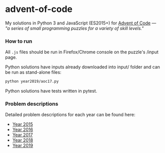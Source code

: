 # advent-of-code
My solutions in Python 3 and JavaScript (ES2015+) for [Advent of Code](http://adventofcode.com/) — *"a series of small programming puzzles for a variety of skill levels."*

### How to run

All `.js` files should be run in Firefox/Chrome console on the puzzle's /input page. 

Python solutions have inputs already downloaded into input/ folder and can be run as stand-alone files:
```bash
python year2019/aoc17.py
```

Python solutions have tests written in pytest.

### Problem descriptions
Detailed problem descriptions for each year can be found here:
- [Year 2015](https://adventofcode.com/2015)
- [Year 2016](https://adventofcode.com/2016)
- [Year 2017](https://adventofcode.com/2017)
- [Year 2018](https://adventofcode.com/2018)
- [Year 2019](https://adventofcode.com/2019)
